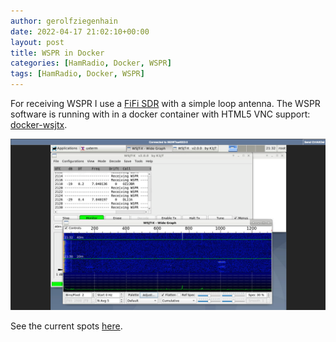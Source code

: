 ```yaml
---
author: gerolfziegenhain
date: 2022-04-17 21:02:10+00:00
layout: post
title: WSPR in Docker
categories: [HamRadio, Docker, WSPR]
tags: [HamRadio, Docker, WSPR]
---
```


For receiving WSPR I use a [FiFi SDR](https://www.box73.de/product_info.php?products_id=3081) with a
simple loop antenna.
The WSPR software is running with in a docker container with HTML5 VNC support: 
[docker-wsjtx](https://github.com/8cH9azbsFifZ/docker-wsjtx).

![Example: Running WSJTX in Docker with HTML5](screenshot.png)

See the current spots [here](http://wsprnet.org/olddb?mode=html&band=all&limit=50&findcall=&findreporter=DG6FL&sort=date).
